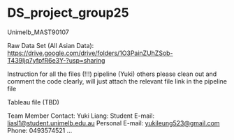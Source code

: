 # DS_project_group25
Unimelb_MAST90107

Raw Data Set (All Asian Data):
https://drive.google.com/drive/folders/1O3PainZUhZSob-T439ljq7yfpfR6e3Y-?usp=sharing

Instruction for all the files (!!!)
pipeline (Yuki) others please clean out and comment the code clearly, will just attach the relevant file link in the pipeline file

Tableau file (TBD)

Team Member Contact:
Yuki Liang:
Student E-mail: liasl1@student.unimelb.edu.au
Personal E-mail: yukileung523@gmail.com
Phone: 0493574521
...


